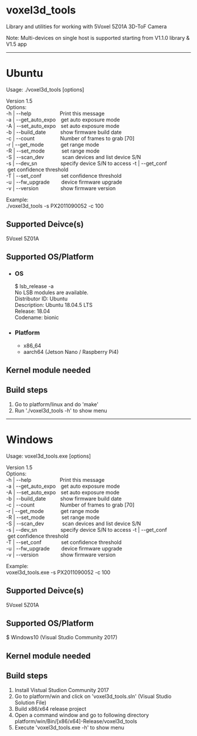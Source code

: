 # voxel3d_tools
Library and utilities for working with 5Voxel 5Z01A 3D-ToF Camera  

Note: Multi-devices on single host is supported starting from V1.1.0 library & V1.5 app

-------------------------------------------------------------------------------
# Ubuntu
Usage: ./voxel3d_tools [options]  
  
Version 1.5  
Options:  
-h | --help&emsp;&emsp;&emsp;&emsp;&emsp;&nbsp;&nbsp;Print this message  
-a | --get_auto_expo&emsp;get auto exposure mode  
-A | --set_auto_expo&emsp;set auto exposure mode  
-b | --build_date&emsp;&emsp;&nbsp;&nbsp;&nbsp;show firmware build date  
-c | --count&emsp;&emsp;&emsp;&emsp;&emsp;Number of frames to grab [70]  
-r | --get_mode&emsp;&emsp;&emsp;&nbsp;get range mode  
-R | --set_mode&emsp;&emsp;&emsp;&nbsp;set range mode  
-S | --scan_dev&emsp;&emsp;&emsp;&nbsp;&nbsp;scan devices and list device S/N  
-s | --dev_sn&emsp;&emsp;&emsp;&emsp;&nbsp;&nbsp;specify device S/N to access 
-t | --get_conf&emsp;&emsp;&emsp;&nbsp;get confidence threshold  
-T | --set_conf&emsp;&emsp;&emsp;&nbsp;&nbsp;&nbsp;set confidence threshold  
-u | --fw_upgrade&emsp;&emsp;&nbsp;device firmware upgrade  
-v | --version&emsp;&emsp;&emsp;&emsp;&nbsp;show firmware version  
  
  
Example:  
./voxel3d_tools -s PX2011090052 -c 100  
  
  
Supported Deivce(s)
-------------------------------------------------------------------------------
5Voxel 5Z01A  
  
Supported OS/Platform
-------------------------------------------------------------------------------
* ### OS  
  $ lsb_release -a  
  No LSB modules are available.  
  Distributor ID:	Ubuntu  
  Description:	Ubuntu 18.04.5 LTS  
  Release:	18.04  
  Codename:	bionic  
  
* ### Platform  
  * x86_64
  * aarch64 (Jetson Nano / Raspberry Pi4)
  
Kernel module needed
-------------------------------------------------------------------------------

Build steps
-------------------------------------------------------------------------------
1. Go to platform/linux and do 'make'  
2. Run './voxel3d_tools -h' to show menu  
  
  
  
-------------------------------------------------------------------------------
# Windows
Usage: voxel3d_tools.exe [options]  
  
Version 1.5  
Options:  
-h | --help&emsp;&emsp;&emsp;&emsp;&emsp;&nbsp;&nbsp;Print this message  
-a | --get_auto_expo&emsp;get auto exposure mode  
-A | --set_auto_expo&emsp;set auto exposure mode  
-b | --build_date&emsp;&emsp;&nbsp;&nbsp;&nbsp;show firmware build date  
-c | --count&emsp;&emsp;&emsp;&emsp;&emsp;Number of frames to grab [70]  
-r | --get_mode&emsp;&emsp;&emsp;&nbsp;get range mode  
-R | --set_mode&emsp;&emsp;&emsp;&nbsp;set range mode  
-S | --scan_dev&emsp;&emsp;&emsp;&nbsp;&nbsp;scan devices and list device S/N  
-s | --dev_sn&emsp;&emsp;&emsp;&emsp;&nbsp;&nbsp;specify device S/N to access 
-t | --get_conf&emsp;&emsp;&emsp;&nbsp;get confidence threshold  
-T | --set_conf&emsp;&emsp;&emsp;&nbsp;&nbsp;&nbsp;set confidence threshold  
-u | --fw_upgrade&emsp;&emsp;&nbsp;device firmware upgrade  
-v | --version&emsp;&emsp;&emsp;&emsp;&nbsp;show firmware version  
  
  
Example:  
voxel3d_tools.exe -s PX2011090052 -c 100  
  
  
Supported Deivce(s)
-------------------------------------------------------------------------------
5Voxel 5Z01A  

Supported OS/Platform
-------------------------------------------------------------------------------
$ Windows10 (Visual Studio Community 2017)  
  
  
Kernel module needed
-------------------------------------------------------------------------------

Build steps
-------------------------------------------------------------------------------
1. Install Vistual Studion Community 2017  
2. Go to platform/win and click on 'voxel3d_tools.sln' (Visual Studio Solution File)  
3. Build x86/x64 release project  
4. Open a command window and go to following directory  
        platform/win/Bin/[x86/x64]-Release/voxel3d_tools  
5. Execute 'voxel3d_tools.exe -h' to show menu  
